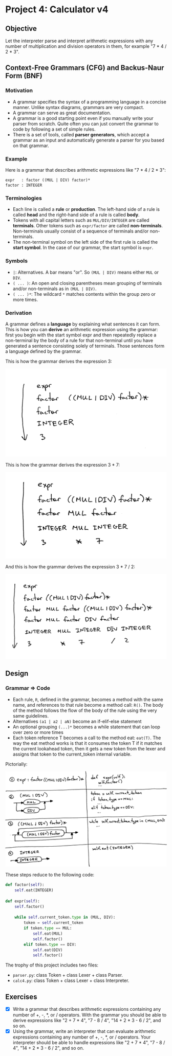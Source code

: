 # Project 4: Calculator v4

## Objective

Let the interpreter parse and interpret arithmetic expressions with any number of multiplication and division operators in them, for example "7 * 4 / 2 * 3".

## Context-Free Grammars (CFG) and Backus-Naur Form (BNF)

### Motivation

- A grammar specifies the syntax of a programming language in a concise manner. Unlike syntax diagrams, grammars are very compact.
- A grammar can serve as great documentation.
- A grammar is a good starting point even if you manually write your parser from scratch. Quite often you can just convert the grammar to code by following a set of simple rules.
- There is a set of tools, called **parser generators**, which accept a grammar as an input and automatically generate a parser for you based on that grammar.

### Example

Here is a grammar that describes arithmetic expressions like "7 * 4 / 2 * 3":

```
expr   : factor ((MUL | DIV) factor)*
factor : INTEGER
```

### Terminologies

- Each line is called a **rule** or **production**. The left-hand side of a rule is called **head** and the right-hand side of a rule is called **body**.
- Tokens with all capital letters such as `MUL/DIV/INTEGER` are called **terminals**. Other tokens such as `expr/factor` are called **non-terminals**. Non-terminals usually consist of a sequence of terminals and/or non-terminals.
- The non-terminal symbol on the left side of the first rule is called the **start symbol**. In the case of our grammar, the start symbol is `expr`.
  
### Symbols

- `|`: Alternatives. A bar means "or". So `(MUL | DIV)` means either `MUL` or `DIV`.
- `( ... )`: An open and closing parentheses mean grouping of terminals and/or non-terminals as in `(MUL | DIV)`.
- `( ... )*`: The wildcard `*` matches contents within the group zero or more times.

### Derivation

A grammar defines a **language** by explaining what sentences it can form. This is how you can **derive** an arithmetic expression using the grammar: first you begin with the start symbol expr and then repeatedly replace a non-terminal by the body of a rule for that non-terminal until you have generated a sentence consisting solely of terminals. Those sentences form a language defined by the grammar.

This is how the grammar derives the expression 3:

![Derive1](Derive1.png)

This is how the grammar derives the expression 3 * 7:

![Derive2](Derive2.png)

And this is how the grammar derives the expression 3 * 7 / 2:

![Derive3](Derive3.png)

## Design

### Grammar => Code

- Each rule, `R`, defined in the grammar, becomes a method with the same name, and references to that rule become a method call: `R()`. The body of the method follows the flow of the body of the rule using the very same guidelines.
- Alternatives `(a1 | a2 | aN)` become an if-elif-else statement
- An optional grouping `(...)*` becomes a while statement that can loop over zero or more times
- Each token reference T becomes a call to the method eat: `eat(T)`. The way the eat method works is that it consumes the token T if it matches the current lookahead token, then it gets a new token from the lexer and assigns that token to the current_token internal variable.

Pictorially:

![Rules](Rules.png)

These steps reduce to the following code:

```python
def factor(self):
    self.eat(INTEGER)

def expr(self):
    self.factor()

    while self.current_token.type in (MUL, DIV):
        token = self.current_token
        if token.type == MUL:
            self.eat(MUL)
            self.factor()
        elif token.type == DIV:
            self.eat(DIV)
            self.factor()
```

The trophy of this project includes two files:

- `parser.py`: class Token + class Lexer + class Parser.
- `calc4.py`: class Token + class Lexer + class Interpreter.

## Exercises

- [x] Write a grammar that describes arithmetic expressions containing any number of +, -, *, or / operators. With the grammar you should be able to derive expressions like "2 + 7 * 4", "7 - 8 / 4", "14 + 2 * 3 - 6 / 2", and so on.
- [x] Using the grammar, write an interpreter that can evaluate arithmetic expressions containing any number of +, -, *, or / operators. Your interpreter should be able to handle expressions like "2 + 7 * 4", "7 - 8 / 4", "14 + 2 * 3 - 6 / 2", and so on.
